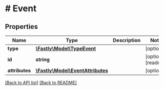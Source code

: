 # # Event

## Properties

Name | Type | Description | Notes
------------ | ------------- | ------------- | -------------
**type** | [**\Fastly\Model\TypeEvent**](TypeEvent.md) |  | [optional] 
**id** | **string** |  | [optional] [readonly] 
**attributes** | [**\Fastly\Model\EventAttributes**](EventAttributes.md) |  | [optional] 


[[Back to API list]](../../README.md#endpoints) [[Back to README]](../../README.md)
